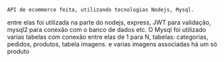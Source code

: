     API de ecommerce feita, utilizando tecnologias Nodejs, Mysql.
entre elas foi utilizada na parte do nodejs, express, JWT para validação,
mysql2 para conexão com o banco de dados etc. O Mysql foi utilizado varias 
tabelas com conexão entre elas de 1 para N, tabelas: categorias, pedidos, produtos,
tabela imagens. e varias imagens associadas há um só produto